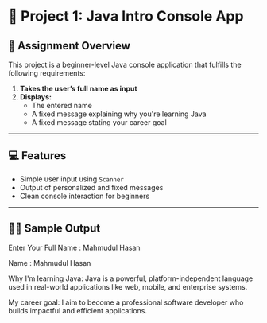 # 📘 Project 1: Java Intro Console App

## 🧾 Assignment Overview

This project is a beginner-level Java console application that fulfills the following requirements:

1. **Takes the user’s full name as input**
2. **Displays:**
    - The entered name
    - A fixed message explaining why you're learning Java
    - A fixed message stating your career goal

---

## 💻 Features

- Simple user input using `Scanner`
- Output of personalized and fixed messages
- Clean console interaction for beginners

---

## 🧑‍💻 Sample Output

Enter Your Full Name : Mahmudul Hasan

Name : Mahmudul Hasan

Why I'm learning Java: Java is a powerful, platform-independent language used in real-world applications like web, mobile, and enterprise systems.

My career goal: I aim to become a professional software developer who builds impactful and efficient applications.


